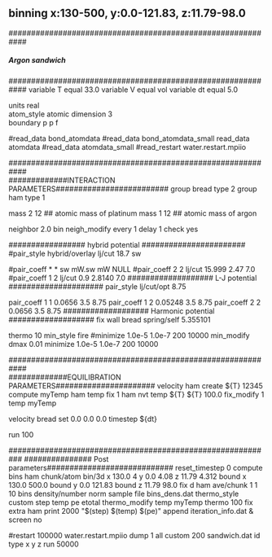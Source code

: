 ## binning x:130-500, y:0.0-121.83, z:11.79-98.0 

############################################################
#####	 	    Argon sandwich	   	   #########
############################################################
variable		T equal 33.0
variable 		V equal vol
variable 		dt equal 5.0

units			real	
atom_style		atomic
dimension 		3	
boundary		p p f	

#read_data  		bond_atomdata
#read_data 		bond_atomdata_small
read_data		atomdata
#read_data         	atomdata_small
#read_restart 		water.restart.mpiio

############################################################	
#############INTERACTION PARAMETERS#########################
group                   bread     type 2
group                   ham       type 1

mass                    2       12  ## atomic mass of platinum
mass                    1       12  ## atomic mass of argon

neighbor        	2.0 bin
neigh_modify		every 1 delay 1 check yes

################# hybrid potential #######################
#pair_style 		hybrid/overlay lj/cut 18.7 sw

#pair_coeff              * * sw mW.sw mW NULL
#pair_coeff	    	2 2  lj/cut 15.999 2.47 7.0
#pair_coeff		1 2  lj/cut 0.9 2.8140 7.0
################### L-J potential #####################
pair_style              lj/cut/opt  8.75

pair_coeff              1 1  0.0656 3.5  8.75
pair_coeff              1 2  0.05248 3.5  8.75
pair_coeff              2 2  0.0656 3.5  8.75
################### Harmonic potential ###################
fix  			wall bread spring/self 5.355101

thermo			10
min_style 		fire
#minimize    		1.0e-5 1.0e-7 200 10000	
min_modify 		dmax 0.01
minimize 		1.0e-5 1.0e-7 200 10000	

############################################################	
#############EQUILIBRATION PARAMETERS######################
velocity 		ham create ${T} 12345
compute 		myTemp ham temp
fix			1 ham nvt temp ${T} ${T} 100.0
fix_modify   		1 temp myTemp

velocity		bread set 0.0 0.0 0.0
timestep 		${dt}

run 			100

###########################################################
############### Post parameters############################
reset_timestep  	0
compute  		bins ham chunk/atom bin/3d x 130.0 4 y 0.0 4.08 z 11.79 4.312 bound x 130.0 500.0 bound y 0.0 121.83 bound z 11.79 98.0
fix  			d ham ave/chunk 1 1 10 bins density/number norm sample file bins_dens.dat
thermo_style    	custom step temp pe etotal 
thermo_modify	        temp myTemp
thermo			100
fix            		extra ham print 2000 "$(step) $(temp) $(pe)" append iteration_info.dat &
			screen no

#restart     		100000 water.restart.mpiio
dump			1 all custom 200 sandwich.dat id type x y z
run			50000


